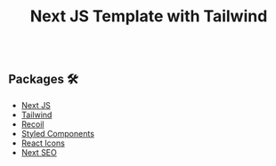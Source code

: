 <div align="center">
    <h1>Next JS Template with Tailwind</h1>
</div>

<br />
<br />

## Packages 🛠
- [Next JS](https://nextjs.org/)
- [Tailwind](https://tailwindcss.com/)
- [Recoil](https://recoiljs.org/)
- [Styled Components](https://styled-components.com/)
- [React Icons](https://react-icons.github.io/react-icons/)
- [Next SEO](https://github.com/garmeeh/next-seo)